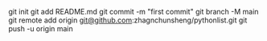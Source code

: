 git init
git add README.md
git commit -m "first commit"
git branch -M main
git remote add origin git@github.com:zhagnchunsheng/pythonlist.git
git push -u origin main